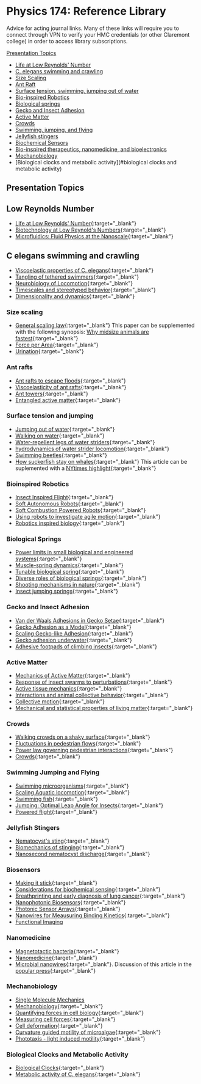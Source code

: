 # Physics 174: Reference Library

Advice for acting journal links. Many of these links will require you to connect through VPN to verify your HMC credentials (or other Claremont college) in order to access library subscriptions. 

[Presentation Topics](#presentation-topics)

+ [Life at Low Reynolds' Number](#low-reynolds-number)
+ [C. elegans swimming and crawling](#c-elegans-swimming-and-crawling)
+ [Size Scaling](#size-scaling)
+ [Ant Raft](#ant-rafts)
+ [Surface tension, swimming, jumping out of water](#surface-tension-and-jumping)
+ [Bio-inspired Robotics](#bioinspired-robotics)
+ [Biological springs](#biological-springs)
+ [Gecko and Insect Adhesion](#gecko-and-insect-adhesion)
+ [Active Matter](#active-matter)
+ [Crowds](#crowds)
+ [Swimming, jumping, and flying](#swimming-jumping-and-flying)
+ [Jellyfish stingers](#jellyfish-stingers)
+ [Biochemical Sensors](#biosensors)
+ [Bio-inspired therapeutics, nanomedicine, and bioelectronics](#nanomedicine)
+ [Mechanobiology](#mechanobiology)
+ [Biological clocks and metabolic activity](#biological clocks and metabolic activity)

## Presentation Topics

## Low Reynolds Number
+ [Life at Low Reynolds' Number](papers/Purcell_AJPhys1977.pdf){:target="_blank"}
+ [Biotechnology at Low Reynold's Numbers](papers/Brody_BiophyJ1996.pdf){:target="_blank"}
+ [Microfluidics: Fluid Physics at the Nanoscale](papers/Squires&Quake_RMPhys2005.pdf){:target="_blank"}

## C elegans swimming and crawling
+ [Viscoelastic properties of C. elegans](https://doi.org/10.1073/pnas.1219965110){:target="_blank"}
+ [Tangling of tethered swimmers](https://doi.org/10.1103/PhysRevLett.113.138101){:target="_blank"}
+ [Neurobiology of Locomotion](https://doi.org/10.1093/biosci/biu058){:target="_blank"}
+ [Timescales and stereotyped behavior](https://doi.org/10.1073/pnas.1007868108){:target="_blank"}
+ [Dimensionality and dynamics](https://doi.org/10.1371/journal.pcbi.1000028){:target="_blank"}

### Size scaling
+ [General scaling law](http://www.nature.com/articles/s41559-017-0241-4){:target="_blank"} This paper can be supplemented with the following synopsis: [Why midsize animals are fastest](https://www.sciencemag.org/news/2017/07/why-midsized-animals-are-fastest-earth){:target="_blank"}
+ [Force per Area](https://royalsocietypublishing.org/doi/full/10.1098/rsos.160313){:target="_blank"}
+ [Urination](https://www.pnas.org/content/111/33/11932){:target="_blank"}

### Ant rafts
+ [Ant rafts to escape floods](http://www.pnas.org/cgi/doi/10.1073/pnas.1016658108){:target="_blank"}
+ [Viscoelasticity of ant rafts](https://www.nature.com/articles/nmat4450){:target="_blank"}
+ [Ant towers](http://hu.gatech.edu/wp-content/uploads/2017/07/Hu17-tower.pdf){:target="_blank"}
+ [Entangled active matter](http://link.springer.com/10.1140/epjst/e2015-50264-4){:target="_blank"}

### Surface tension and jumping
+ [Jumping out of water](https://royalsocietypublishing.org/doi/full/10.1098/rsif.2019.0014){:target="_blank"}
+ [Walking on water](https://doi.org/10.1146/annurev.fluid.38.050304.092157){:target="_blank"}
+ [Water-repellent legs of water striders](https://www.nature.com/articles/432036a){:target="_blank"}
+ [hydrodynamics of water strider locomotion](https://www.nature.com/articles/nature01793){:target="_blank"}
+ [Swimming beetles](https://www.jstor.org/stable/1727630){:target="_blank"}
+ [How suckerfish stay on whales](https://jeb.biologists.org/content/223/20/jeb226654){:target="_blank"} This article can be suplemented with a [NYtimes highlight](https://www.nytimes.com/2020/10/29/science/remoras-suckerfish-whales.html?surface=home-discovery-vi-prg&amp;fellback=false&amp;req_id=300488013&amp;algo=identity&amp;imp_id=481468989&amp;action=click&amp;module=Science%20%20Technology&amp;pgtype=Homepage){:target="_blank"}

### Bioinspired Robotics
+ [Insect Inspired Flight](http://science.sciencemag.org/content/340/6132/603){:target="_blank"}
+ [Soft Autonomous Robots](http://www.nature.com/articles/nature19100){:target="_blank"}
+ [Soft Combustion Powered Robots](https://www.sciencemag.org/lookup/doi/10.1126/science.aab0129){:target="_blank"}
+ [Using robots to investigate agile motion](http://www.sciencemag.org/cgi/doi/10.1126/science.1254486){:target="_blank"}
+ [Robotics inspired biology](http://jeb.biologists.org/content/221/7/jeb138438){:target="_blank"}

### Biological Springs
+ [Power limits in small biological and engineered systems](http://www.sciencemag.org/lookup/doi/10.1126/science.aao1082){:target="_blank"}
+ [Muscle-spring dynamics](http://rspb.royalsocietypublishing.org/lookup/doi/10.1098/rspb.2016.1561){:target="_blank"}
+ [Tunable biological spring](http://www.royalsocietypublishing.org/doi/10.1098/rspb.2018.2764){:target="_blank"}
+ [Diverse roles of biological springs](http://jeb.biologists.org/cgi/doi/10.1242/jeb.038588){:target="_blank"}
+ [Shooting mechanisms in nature](http://dx.plos.org/10.1371/journal.pone.0158277){:target="_blank"}
+ [Insect jumping springs](http://www.sciencedirect.com/science/article/pii/S0960982217315336){:target="_blank"}

### Gecko and Insect Adhesion
+ [Van der Waals Adhesions in Gecko Setae](http://www.pnas.org/cgi/doi/10.1073/pnas.192252799){:target="_blank"}
+ [Gecko Adhesion as a Model](https://doi.org/10.1146/annurev-ecolsys-120213-091839){:target="_blank"}
+ [Scaling Gecko-like Adhesion](https://onlinelibrary.wiley.com/doi/abs/10.1002/adma.201104191){:target="_blank"}
+ [Gecko adhesion underwater](http://www.pnas.org/cgi/doi/10.1073/pnas.1219317110){:target="_blank"}
+ [Adhesive footpads of climbing insects](https://royalsocietypublishing.org/doi/10.1098/rsif.2016.0371){:target="_blank"}

### Active Matter
+ [Mechanics of Active Matter](https://doi.org/10.1146/annurev-conmatphys-070909-104101){:target="_blank"}
+ [Response of insect swarms to perturbations](https://royalsocietypublishing.org/doi/10.1098/rsif.2018.0739){:target="_blank"}
+ [Active tissue mechanics](http://www.nature.com/articles/s41578-018-0066-z){:target="_blank"}
+ [Interactions and animal collective behavior](http://www.pnas.org/cgi/doi/10.1073/pnas.0711437105){:target="_blank"}
+ [Collective motion](http://www.sciencedirect.com/science/article/pii/S0370157312000968){:target="_blank"}
+ [Mechanical and statistical properties of living matter](https://journals.aps.org/rmp/abstract/10.1103/RevModPhys.85.1143){:target="_blank"}

### Crowds
+ [Walking crowds on a shaky surface](https://royalsocietypublishing.org/doi/10.1098/rsbl.2018.0564){:target="_blank"}
+ [Fluctuations in pedestrian flows](https://link.aps.org/doi/10.1103/PhysRevE.95.032316){:target="_blank"}
+ [Power law governing pedestrian interactions](https://link.aps.org/doi/10.1103/PhysRevLett.113.238701){:target="_blank"}
+ [Crowds](https://doi.org/10.1126/science.aat9891){:target="_blank"}

### Swimming Jumping and Flying
+ [Swimming microorganisms](http://stacks.iop.org/0034-4885/72/i=9/a=096601?key=crossref.736a5c13368e75b7395f94099aead8e4){:target="_blank"}
+ [Scaling Aquatic locomotion](http://www.nature.com/articles/nphys3078){:target="_blank"}
+ [Swimming fish](https://doi.org/10.1146/annurev-marine-010814-015614){:target="_blank"}
+ [Jumping: Optimal Leap Angle for Insects](papers/Optimal_leap_angle_of_legged_and_legless_insects_i.pdf){:target="_blank"}
+ [Powered flight](https://jeb.biologists.org/content/jexbio/214/24/4073.full.pdf){:target="_blank"}

### Jellyfish Stingers
+ [Nematocyst's sting](https://royalsocietypublishing.org/doi/abs/10.1098/rsif.2016.0917){:target="_blank"}
+ [Biomechanics of stinging](https://linkinghub.elsevier.com/retrieve/pii/S0041010109001585){:target="_blank"}
+ [Nanosecond nematocyst discharge](https://doi.org/10.1186/s12915-014-0113-1){:target="_blank"}

### Biosensors
+ [Making it stick](papers/Squires&Manalis_NatBiotech08.pdf){:target="_blank"}
+ [Considerations for biochemical sensing](papers/Arlett_NatureNano2011.pdf){:target="_blank"}
+ [Breathprinting and early diagnosis of lung cancer](https://www-sciencedirect-com.ccl.idm.oclc.org/science/article/pii/S1556086418301837){:target="_blank"}
+ [Nanophotonic Biosensors](https://www.osa-opn.org/home/articles/volume_31/april_2020/features/nanophotonic_biosensors_driving_personalized_medic/){:target="_blank"}
+ [Photonic Sensor Arrays](https://www.nature.com/articles/ncomms12769){:target="_blank"}
+ [Nanowires for Meausuring Binding Kinetics](papers/Duan_NatureNano2012.pdf){:target="_blank"}
+ [Functional Imaging](https://www-sciencedirect-com.ccl.idm.oclc.org/science/article/pii/S0896627320307674?casa_token=tnXTNiD6YEoAAAAA:PTdTDZeZH-Jc9I1Ln4wXnAxKtGmOoariK41JUqoFZUoKK_5d_wUeEma_HT6Yak3zgzURihLEOcM)

### Nanomedicine
+ [Magnetotactic bacteria](http://www.sciencedirect.com/science/article/pii/B9780323429931000100){:target="_blank"}
+ [Nanomedicine](https://www.nejm.org/doi/full/10.1056/nejmra0912273){:target="_blank"}
+ [Microbial nanowires](https://www.nature.com/articles/s41589-020-0623-9.epdf){:target="_blank"}. Discussion of this article in the [popular press](https://www.syfy.com/syfywire/these-bacteria-geobacter-exhale-electricity){:target="_blank"}

### Mechanobiology
+ [Single Molecule Mechanics](https://www.nature.com/articles/368113a0)
+ [Mechanobiology](https://linkinghub.elsevier.com/retrieve/pii/S0167488915001536){:target="_blank"}
+ [Quantifying forces in cell biology](http://www.nature.com/doifinder/10.1038/ncb3564){:target="_blank"}
+ [Measuring cell forces](https://www.nature.com/articles/nmeth.3834){:target="_blank"}
+ [Cell deformation](http://www.nature.com/articles/nmat3574){:target="_blank"}
+ [Curvature guided motility of microalgae](https://link.aps.org/doi/10.1103/PhysRevLett.120.068002){:target="_blank"}
+ [Phototaxis - light induced motility](https://www.nature.com/articles/nphys4258){:target="_blank"}


### Biological Clocks and Metabolic Activity
+ [Biological Clocks](https://www.nature.com/articles/s41598-020-73566-3){:target="_blank"}
+ [Metabolic activity of C. elegans](https://www.nature.com/articles/s41467-020-16690-y){:target="_blank"}